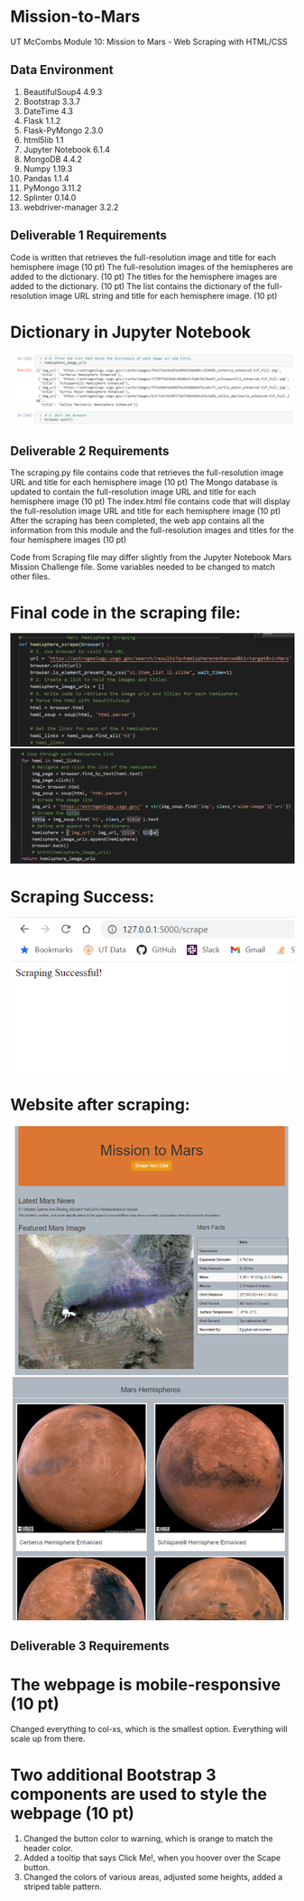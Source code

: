 # Mission-to-Mars
UT McCombs Module 10: Mission to Mars - Web Scraping with HTML/CSS

## Data Environment
1.  BeautifulSoup4 4.9.3
2.  Bootstrap 3.3.7
3.  DateTime 4.3
4.  Flask 1.1.2
5.  Flask-PyMongo 2.3.0
6.  html5lib 1.1
7.  Jupyter Notebook 6.1.4
8.  MongoDB 4.4.2
9.  Numpy 1.19.3 
10. Pandas 1.1.4
11. PyMongo 3.11.2
12. Splinter 0.14.0
13. webdriver-manager 3.2.2

## Deliverable 1 Requirements
Code is written that retrieves the full-resolution image and title for each hemisphere image (10 pt)
The full-resolution images of the hemispheres are added to the dictionary. (10 pt)
The titles for the hemisphere images are added to the dictionary. (10 pt)
The list contains the dictionary of the full-resolution image URL string and title for each hemisphere image. (10 pt)

# Dictionary in Jupyter Notebook
![Pic 1](https://github.com/Baylex/Mission-to-Mars/blob/main/Resources/hemi_dict.PNG)


## Deliverable 2 Requirements
The scraping.py file contains code that retrieves the full-resolution image URL and title for each hemisphere image (10 pt)
The Mongo database is updated to contain the full-resolution image URL and title for each hemisphere image (10 pt)
The index.html file contains code that will display the full-resolution image URL and title for each hemisphere image (10 pt)
After the scraping has been completed, the web app contains all the information from this module and the full-resolution images and titles for the four hemisphere images (10 pt)

Code from Scraping file may differ slightly from the Jupyter Notebook Mars Mission Challenge file.  Some variables needed to be changed to match other files. 

# Final code in the scraping file:
![Pic 2](https://github.com/Baylex/Mission-to-Mars/blob/main/Resources/code_top.PNG)
![Pic 3](https://github.com/Baylex/Mission-to-Mars/blob/main/Resources/code_bottom.PNG)

# Scraping Success:
![Pic 4](https://github.com/Baylex/Mission-to-Mars/blob/main/Resources/Successful_scrape.PNG)

# Website after scraping:
![Pic 5](https://github.com/Baylex/Mission-to-Mars/blob/main/Resources/website_top.PNG)
![Pic 6](https://github.com/Baylex/Mission-to-Mars/blob/main/Resources/website_bottom.PNG)

## Deliverable 3 Requirements
# The webpage is mobile-responsive (10 pt)
Changed everything to col-xs, which is the smallest option.  Everything will scale up from there. 

# Two additional Bootstrap 3 components are used to style the webpage (10 pt)
1. Changed the button color to warning, which is orange to match the header color.
2. Added a tooltip that says Click Me!, when you hoover over the Scape button.
3. Changed the colors of various areas, adjusted some heights, added a striped table pattern.

